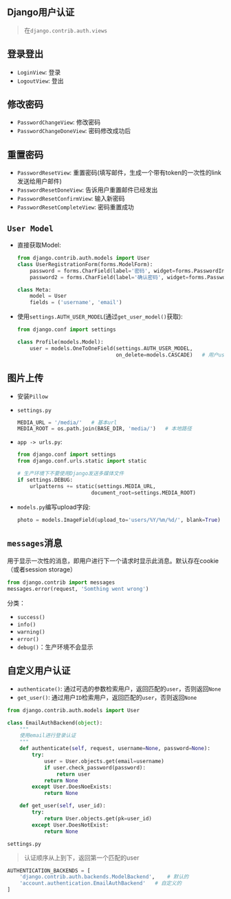 Django用户认证
----

> 在`django.contrib.auth.views`

登录登出
----

- `LoginView`: 登录
- `LogoutView`: 登出

修改密码
----

- `PasswordChangeView`: 修改密码
- `PasswordChangeDoneView`: 密码修改成功后

重置密码
----

- `PasswordResetView`: 重置密码(填写邮件，生成一个带有token的一次性的link发送给用户邮件)
- `PasswordResetDoneView`: 告诉用户重置邮件已经发出
- `PasswordResetConfirmView`: 输入新密码
- `PasswordResetCompleteView`: 密码重置成功

`User Model`
----
- 直接获取Model:
    ```python
    from django.contrib.auth.models import User
    class UserRegistrationForm(forms.ModelForm):
        password = forms.CharField(label='密码', widget=forms.PasswordInput)
        password2 = forms.CharField(label='确认密码', widget=forms.PasswordInput)

    class Meta:
        model = User
        fields = ('username', 'email')
    ```
- 使用`settings.AUTH_USER_MODEL`(通过`get_user_model()`获取):
    ```python
    from django.conf import settings

    class Profile(models.Model):
        user = models.OneToOneField(settings.AUTH_USER_MODEL,
                                    on_delete=models.CASCADE)   # 用户user删除时，此profile也相应删除
    ```

图片上传
----
- 安装`Pillow`
- `settings.py`
    ```python
    MEDIA_URL = '/media/'   # 基本url
    MEDIA_ROOT = os.path.join(BASE_DIR, 'media/')   # 本地路径
    ```
- `app -> urls.py`:
    ```python
    from django.conf import settings
    from django.conf.urls.static import static

    # 生产环境下不要使用Django发送多媒体文件
    if settings.DEBUG:
        urlpatterns += static(settings.MEDIA_URL,
                            document_root=settings.MEDIA_ROOT)
    ```

- `models.py`编写upload字段:
    ```python
    photo = models.ImageField(upload_to='users/%Y/%m/%d/', blank=True)
    ```

`messages`消息
----
用于显示一次性的消息，即用户进行下一个请求时显示此消息。默认存在cookie（或者session storage）

```python
from django.contrib import messages
messages.error(request, 'Somthing went wrong')
```

分类：
- `success()`
- `info()`
- `warning()`
- `error()`
- `debug()`：生产环境不会显示

自定义用户认证
----
- `authenticate()`: 通过可选的参数检索用户，返回匹配的`user`，否则返回`None`
- `get_user()`: 通过用户`ID`检索用户，返回匹配的`user`，否则返回`None`

```python
from django.contrib.auth.models import User

class EmailAuthBackend(object):
    """
    使用email进行登录认证
    """
    def authenticate(self, request, username=None, password=None):
        try:
            user = User.objects.get(email=username)
            if user.check_password(password):
                return user
            return None
        except User.DoesNoeExists:
            return None

    def get_user(self, user_id):
        try:
            return User.objects.get(pk=user_id)
        except User.DoesNotExist:
            return None
```

`settings.py`

> 认证顺序从上到下，返回第一个匹配的user

```python
AUTHENTICATION_BACKENDS = [
    'django.contrib.auth.backends.ModelBackend',    # 默认的
    'account.authentication.EmailAuthBackend'   # 自定义的
]
```